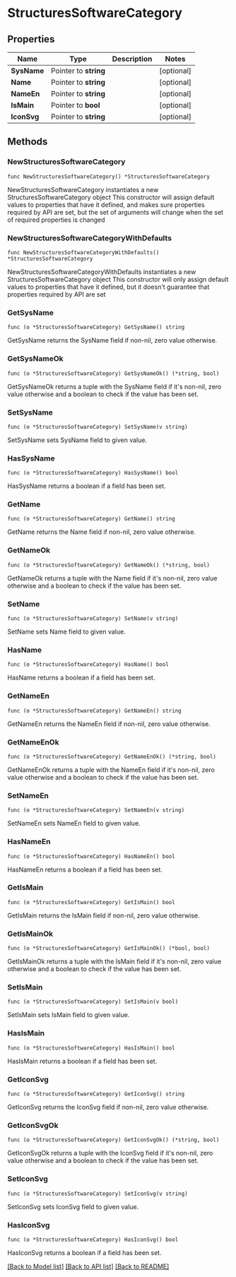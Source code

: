 # StructuresSoftwareCategory

## Properties

Name | Type | Description | Notes
------------ | ------------- | ------------- | -------------
**SysName** | Pointer to **string** |  | [optional] 
**Name** | Pointer to **string** |  | [optional] 
**NameEn** | Pointer to **string** |  | [optional] 
**IsMain** | Pointer to **bool** |  | [optional] 
**IconSvg** | Pointer to **string** |  | [optional] 

## Methods

### NewStructuresSoftwareCategory

`func NewStructuresSoftwareCategory() *StructuresSoftwareCategory`

NewStructuresSoftwareCategory instantiates a new StructuresSoftwareCategory object
This constructor will assign default values to properties that have it defined,
and makes sure properties required by API are set, but the set of arguments
will change when the set of required properties is changed

### NewStructuresSoftwareCategoryWithDefaults

`func NewStructuresSoftwareCategoryWithDefaults() *StructuresSoftwareCategory`

NewStructuresSoftwareCategoryWithDefaults instantiates a new StructuresSoftwareCategory object
This constructor will only assign default values to properties that have it defined,
but it doesn't guarantee that properties required by API are set

### GetSysName

`func (o *StructuresSoftwareCategory) GetSysName() string`

GetSysName returns the SysName field if non-nil, zero value otherwise.

### GetSysNameOk

`func (o *StructuresSoftwareCategory) GetSysNameOk() (*string, bool)`

GetSysNameOk returns a tuple with the SysName field if it's non-nil, zero value otherwise
and a boolean to check if the value has been set.

### SetSysName

`func (o *StructuresSoftwareCategory) SetSysName(v string)`

SetSysName sets SysName field to given value.

### HasSysName

`func (o *StructuresSoftwareCategory) HasSysName() bool`

HasSysName returns a boolean if a field has been set.

### GetName

`func (o *StructuresSoftwareCategory) GetName() string`

GetName returns the Name field if non-nil, zero value otherwise.

### GetNameOk

`func (o *StructuresSoftwareCategory) GetNameOk() (*string, bool)`

GetNameOk returns a tuple with the Name field if it's non-nil, zero value otherwise
and a boolean to check if the value has been set.

### SetName

`func (o *StructuresSoftwareCategory) SetName(v string)`

SetName sets Name field to given value.

### HasName

`func (o *StructuresSoftwareCategory) HasName() bool`

HasName returns a boolean if a field has been set.

### GetNameEn

`func (o *StructuresSoftwareCategory) GetNameEn() string`

GetNameEn returns the NameEn field if non-nil, zero value otherwise.

### GetNameEnOk

`func (o *StructuresSoftwareCategory) GetNameEnOk() (*string, bool)`

GetNameEnOk returns a tuple with the NameEn field if it's non-nil, zero value otherwise
and a boolean to check if the value has been set.

### SetNameEn

`func (o *StructuresSoftwareCategory) SetNameEn(v string)`

SetNameEn sets NameEn field to given value.

### HasNameEn

`func (o *StructuresSoftwareCategory) HasNameEn() bool`

HasNameEn returns a boolean if a field has been set.

### GetIsMain

`func (o *StructuresSoftwareCategory) GetIsMain() bool`

GetIsMain returns the IsMain field if non-nil, zero value otherwise.

### GetIsMainOk

`func (o *StructuresSoftwareCategory) GetIsMainOk() (*bool, bool)`

GetIsMainOk returns a tuple with the IsMain field if it's non-nil, zero value otherwise
and a boolean to check if the value has been set.

### SetIsMain

`func (o *StructuresSoftwareCategory) SetIsMain(v bool)`

SetIsMain sets IsMain field to given value.

### HasIsMain

`func (o *StructuresSoftwareCategory) HasIsMain() bool`

HasIsMain returns a boolean if a field has been set.

### GetIconSvg

`func (o *StructuresSoftwareCategory) GetIconSvg() string`

GetIconSvg returns the IconSvg field if non-nil, zero value otherwise.

### GetIconSvgOk

`func (o *StructuresSoftwareCategory) GetIconSvgOk() (*string, bool)`

GetIconSvgOk returns a tuple with the IconSvg field if it's non-nil, zero value otherwise
and a boolean to check if the value has been set.

### SetIconSvg

`func (o *StructuresSoftwareCategory) SetIconSvg(v string)`

SetIconSvg sets IconSvg field to given value.

### HasIconSvg

`func (o *StructuresSoftwareCategory) HasIconSvg() bool`

HasIconSvg returns a boolean if a field has been set.


[[Back to Model list]](../README.md#documentation-for-models) [[Back to API list]](../README.md#documentation-for-api-endpoints) [[Back to README]](../README.md)


